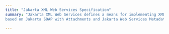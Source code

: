 ```yaml
---
title: "Jakarta XML Web Services Specification"
summary: "Jakarta XML Web Services defines a means for implementing XML-Based Web Services
based on Jakarta SOAP with Attachments and Jakarta Web Services Metadata."

---
```

